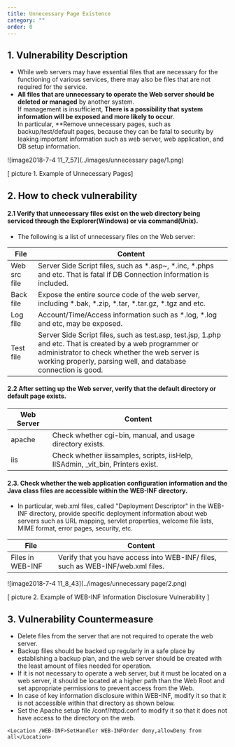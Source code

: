 ```yaml
---
title: Unnecessary Page Existence
category: ""
order: 0
---
```


## 1. Vulnerability Description
* While web servers may have essential files that are necessary for the functioning of various services, there may also be files that are not required for the service.
* **All files that are unnecessary to operate the Web server should be deleted or managed** by another system.<br>
If management is insufficient, **There is a possibility that system information will be exposed and more likely to occur**.<br>
In particular, **Remove unnecessary pages, such as backup/test/default pages, because they can be fatal to security by leaking important information such as web server, web application, and DB setup information.

![image2018-7-4 11_7_57](../images/unnecessary page/1.png)

[ picture 1. Example of Unnecessary Pages]


## 2. How to check vulnerability
#### 2.1 Verify that unnecessary files exist on the web directory being serviced through the Explorer(Windows) or via command(Unix).
* The following is a list of unnecessary files on the Web server:

File | Content
-- | --
Web src file | Server Side Script files, such as *.asp~, *.inc, *.phps and etc. That is fatal if DB Connection information is included.
Back file| Expose the entire source code of the web server, including *.bak, *.zip, *.tar, *.tar.gz, *.tgz and etc.
Log file | Account/Time/Access information such as *.log, *.log and etc, may be exposed.
Test file | Server Side Script files, such as test.asp, test.jsp, 1.php and etc. That is created by a web programmer or administrator to check whether the web server is working properly, parsing well, and database connection is good.

#### 2.2 After setting up the Web server, verify that the default directory or default page exists.

Web Server | Content
-- | --
apache | Check whether cgi-bin, manual, and usage directory exists.
iis | Check whether iissamples, scripts, iisHelp, IISAdmin, _vit_bin, Printers exist.

#### 2.3. Check whether the web application configuration information and the Java class files are accessible within the WEB-INF directory.
* In particular, web.xml files, called "Deployment Descriptor" in the WEB-INF directory, provide specific deployment information about web servers such as URL mapping, servlet properties, welcome file lists, MIME format, error pages, security, etc.

File | Content
-- | --
Files in WEB-INF | Verify that you have access into WEB-INF/ files, such as WEB-INF/web.xml files.

![image2018-7-4 11_8_43](../images/unnecessary page/2.png)

[ picture 2. Example of WEB-INF Information Disclosure Vulnerability ]


## 3. Vulnerability Countermeasure
* Delete files from the server that are not required to operate the web server.
* Backup files should be backed up regularly in a safe place by establishing a backup plan, and the web server should be created with the least amount of files needed for operation.
* If it is not necessary to operate a web server, but it must be located on a web server, it should be located at a higher path than the Web Root and set appropriate permissions to prevent access from the Web.
* In case of key information disclosure within WEB-INF, modify it so that it is not accessible within that directory as shown below.
* Set the Apache setup file /conf/httpd.conf to modify it so that it does not have access to the directory on the web.

```
<Location /WEB-INF>SetHandler WEB-INFOrder deny,allowDeny from all</Location>
```
